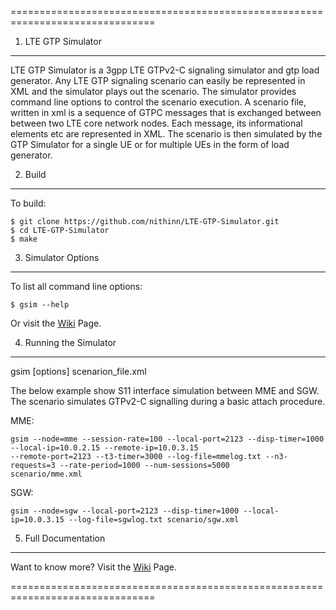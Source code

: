 ===============================================================================
1. LTE GTP Simulator
-------------------------------------------------------------------------------
LTE GTP Simulator is a 3gpp LTE GTPv2-C signaling simulator and gtp load generator. Any LTE GTP signaling scenario can easily be represented in XML and the simulator plays out the scenario. The simulator provides command line options to control the scenario execution. A scenario file, written in xml is a sequence of GTPC messages that is exchanged between between two LTE core network nodes. Each message, its informational elements etc are represented in XML. The scenario is then simulated by the GTP Simulator for a single UE or for multiple UEs in the form of load generator.


2. Build
-------------------------------------------------------------------------------
To build:
```
$ git clone https://github.com/nithinn/LTE-GTP-Simulator.git
$ cd LTE-GTP-Simulator
$ make
```


3. Simulator Options
-------------------------------------------------------------------------------
To list all command line options:
```
$ gsim --help
```
Or visit the [Wiki](https://github.com/nithinn/LTE-GTP-Simulator/wiki) Page.


4. Running the Simulator
-------------------------------------------------------------------------------
gsim [options] scenarion_file.xml

The below example show S11 interface simulation between MME and SGW. The scenario simulates GTPv2-C signalling during a basic attach procedure.

MME:
```
gsim --node=mme --session-rate=100 --local-port=2123 --disp-timer=1000 --local-ip=10.0.2.15 --remote-ip=10.0.3.15 
--remote-port=2123 --t3-timer=3000 --log-file=mmelog.txt --n3-requests=3 --rate-period=1000 --num-sessions=5000 
scenario/mme.xml
```

SGW:
```
gsim --node=sgw --local-port=2123 --disp-timer=1000 --local-ip=10.0.3.15 --log-file=sgwlog.txt scenario/sgw.xml
```

5. Full Documentation
-------------------------------------------------------------------------------
Want to know more? Visit the [Wiki](https://github.com/nithinn/LTE-GTP-Simulator/wiki) Page.

===============================================================================
